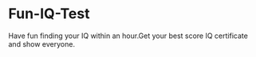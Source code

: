 # Fun-IQ-Test
Have fun finding your IQ within an hour.Get your best score IQ certificate and show everyone.

